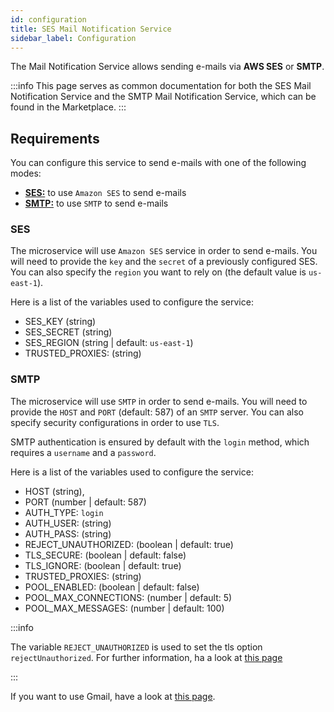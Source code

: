 ```yaml
---
id: configuration
title: SES Mail Notification Service
sidebar_label: Configuration
---
```




The Mail Notification Service allows sending e-mails via **AWS SES** or **SMTP**.

:::info
This page serves as common documentation for both the SES Mail Notification Service and the SMTP Mail Notification Service, which can be found in the Marketplace.
:::

## Requirements

You can configure this service to send e-mails with one of the following modes:

- [**SES:**](#SES) to use `Amazon SES` to send e-mails
- [**SMTP:**](#SMTP) to use `SMTP` to send e-mails

### SES

The microservice will use `Amazon SES` service in order to send e-mails.
You will need to provide the `key` and the `secret` of a previously configured SES. You can also specify the `region` you want to rely on (the default value is `us-east-1`).

Here is a list of the variables used to configure the service:

- SES_KEY (string)
- SES_SECRET (string)
- SES_REGION (string | default: `us-east-1`)
- TRUSTED_PROXIES: (string)

### SMTP

The microservice will use `SMTP` in order to send e-mails.
You will need to provide the `HOST` and `PORT` (default: 587) of an `SMTP` server. You can also specify security configurations in order to use `TLS`.

SMTP authentication is ensured by default with the `login` method, which requires a `username` and a `password`.

Here is a list of the variables used to configure the service:

- HOST (string),
- PORT (number | default: 587)
- AUTH_TYPE: `login`
- AUTH_USER: (string)
- AUTH_PASS: (string)
- REJECT_UNAUTHORIZED: (boolean | default: true)
- TLS_SECURE: (boolean | default: false)
- TLS_IGNORE: (boolean | default: true)
- TRUSTED_PROXIES: (string)
- POOL_ENABLED: (boolean | default: false)
- POOL_MAX_CONNECTIONS: (number | default: 5)
- POOL_MAX_MESSAGES: (number | default: 100)

:::info

The variable `REJECT_UNAUTHORIZED` is used to set the tls option `rejectUnauthorized`. For further information, ha a look at [this page](https://nodemailer.com/smtp/#3-allow-self-signed-certificates)

:::

If you want to use Gmail, have a look at [this page](https://nodemailer.com/usage/using-gmail/).
